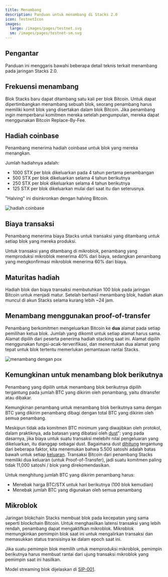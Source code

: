 ```yaml
---
title: Menambang
description: Panduan untuk menambang di Stacks 2.0
icon: TestnetIcon
images:
  large: /images/pages/testnet.svg
  sm: /images/pages/testnet-sm.svg
---
```


## Pengantar

Panduan ini menggaris bawahi beberapa detail teknis terkait menambang pada jaringan Stacks 2.0.

## Frekuensi menambang

Blok Stacks baru dapat ditambang satu kali per blok Bitcoin. Untuk dapat dipertimbangkan menambang sebuah blok, seorang penambang harus memiliki komit blok yang disertakan dalam blok Bitcoin. Jika penambang ingin memperbarui komitmen mereka setelah pengumpulan, mereka dapat menggunakan Bitcoin Replace-By-Fee.

## Hadiah coinbase

Penambang menerima hadiah coinbase untuk blok yang mereka menangkan.

Jumlah hadiahnya adalah:

- 1000 STX per blok dikeluarkan pada 4 tahun pertama penambangan
- 500 STX per blok dikeluarkan selama 4 tahun berikutnya
- 250 STX per blok dikeluarkan selama 4 tahun berikutnya
- 125 STX per blok dikeluarkan mulai dari saat itu dan seterusnya.

"Halving" ini disinkronkan dengan halving Bitcoin.

![hadiah coinbase](/images/pages/coinbase-rewards.png)

## Biaya transaksi

Penambang menerima biaya Stacks untuk transaksi yang ditambang untuk setiap blok yang mereka produksi.

Untuk transaksi yang ditambang di mikroblok, penambang yang memproduksi mikroblok menerima 40% dari biaya, sedangkan penambang yang mengkonfirmasi mikroblok menerima 60% dari biaya.

## Maturitas hadiah

Hadiah blok dan biaya transaksi membutuhkan 100 blok pada jaringan Bitcoin untuk menjadi matur. Setelah berhasil menambang blok, hadiah akan muncul di akun Stacks selama kurang lebih ~24 jam.

## Menambang menggunakan proof-of-transfer

Penambang berkomitmen mengeluarkan Bitcoin ke **dua** alamat pada setiap pemilihan ketua blok. Jumlah yang dikomit untuk setiap alamat harus sama. Alamat dipilih dari peserta penerima hadiah stacking saat ini. Alamat dipilih menggunakan fungsi-acak-terverifikasi, dan menentukan dua alamat yang tepat untuk blok tertentu memerlukan pemantauan rantai Stacks.

![menambang dengan pox](/images/pages/mining-with-pox.png)

## Kemungkinan untuk menambang blok berikutnya

Penambang yang dipilih untuk menambang blok berikutnya dipilih tergantung pada jumlah BTC yang dikirim oleh penambang, yaitu ditransfer atau dibakar.

Kemungkinan penambang untuk menambang blok berikutnya sama dengan BTC yang dikirim penambang dibagi dengan total BTC yang dikirim oleh semua penambang.

Meskipun tidak ada komitmen BTC minimum yang diwajibkan oleh protokol, dalam praktiknya, ada batasan yang dibatasi oleh [dust](https://unchained-capital.com/blog/dust-thermodynamics/)": yang pada dasarnya, jika biaya untuk suatu transaksi melebihi nilai pengeluaran yang dikeluarkan, itu dianggap sebagai dust. Bagaimana dust [dihitung](https://github.com/bitcoin/bitcoin/blob/master/src/policy/policy.cpp#L14) tergantung dari beberapa faktor, kita menemukan bahwa 5.500 satoshi adalah batas bawah untuk setiap [keluaran](https://learnmeabitcoin.com/technical/output). Transaksi Bitcoin dari penambang Stacks memiliki dua keluaran (untuk Proof-of-Transfer), jadi suatu komitmen paling tidak 11,000 satoshi / blok yang direkomendasikan.

Untuk menghitung jumlah BTC yang dikirim penambang harus:

- Menebak harga BTC/STX untuk hari berikutnya (100 blok kemudian)
- Menebak jumlah BTC yang digunakan oleh semua penambang

## Mikroblok

Jaringan blokchain Stacks membuat blok pada kecepatan yang sama seperti blockchain Bitcoin. Untuk menghasilkan latensi transaksi yang lebih rendah, penambang dapat mengaktifkan mikroblok. Mikroblok memungkinkan pemimpin blok saat ini untuk mengalirkan transaksi dan memasukkan status transisinya ke dalam epoch saat ini.

Jika suatu pemimpin blok memilih untuk memproduksi mikroblok, pemimpin berikutnya harus membuat rantai dari ujung transaksi mikroblok yang pemimpin saat ini hasilkan.

Model streaming blok dijelaskan di [SIP-001][].

[SIP-001]: https://github.com/stacksgov/sips/blob/main/sips/sip-001/sip-001-burn-election.md#operation-as-a-leader
